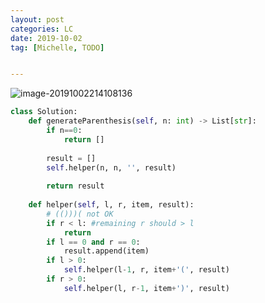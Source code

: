 ```yaml
---
layout: post
categories: LC
date: 2019-10-02
tag: [Michelle, TODO] 


---
```


![image-20191002214108136](https://tva1.sinaimg.cn/large/006y8mN6ly1g7k6swbmqrj30li0e4q4e.jpg)

```python
class Solution:
    def generateParenthesis(self, n: int) -> List[str]:
        if n==0:
            return []
        
        result = []
        self.helper(n, n, '', result)
        
        return result
    
    def helper(self, l, r, item, result):
        # (()))( not OK
        if r < l: #remaining r should > l
            return
        if l == 0 and r == 0:
            result.append(item)
        if l > 0:
            self.helper(l-1, r, item+'(', result)
        if r > 0:
            self.helper(l, r-1, item+')', result)
```


